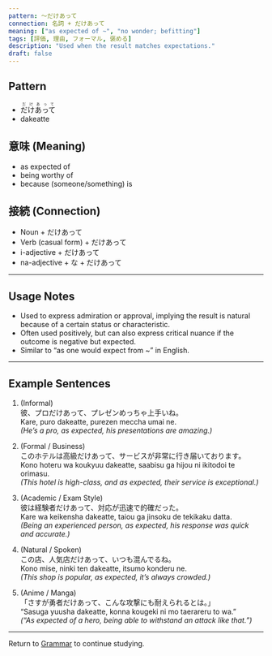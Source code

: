 ```yaml
---
pattern: 〜だけあって
connection: 名詞 + だけあって
meaning: ["as expected of ~", "no wonder; befitting"]
tags: [評価, 理由, フォーマル, 褒める]
description: "Used when the result matches expectations."
draft: false
---
```


## Pattern  
- <ruby>だけあって<rt>だけあって</rt></ruby>
- dakeatte

## 意味 (Meaning)
- as expected of  
- being worthy of  
- because (someone/something) is

## 接続 (Connection)
- Noun + だけあって  
- Verb (casual form) + だけあって  
- i-adjective + だけあって  
- na-adjective + な + だけあって

---

## Usage Notes

- Used to express admiration or approval, implying the result is natural because of a certain status or characteristic.  
- Often used positively, but can also express critical nuance if the outcome is negative but expected.  
- Similar to “as one would expect from ~” in English.

---

## Example Sentences

1. (Informal)  
彼、プロ<span class="text-skin-accent">だけあって</span>、プレゼンめっちゃ上手いね。  
Kare, puro <span class="text-skin-accent">dakeatte</span>, purezen meccha umai ne.  
*(He’s a pro, <span class="text-skin-accent">as expected</span>, his presentations are amazing.)*

2. (Formal / Business)  
このホテルは高級<span class="text-skin-accent">だけあって</span>、サービスが非常に行き届いております。  
Kono hoteru wa koukyuu <span class="text-skin-accent">dakeatte</span>, saabisu ga hijou ni ikitodoi te orimasu.  
*(This hotel is high-class, and <span class="text-skin-accent">as expected</span>, their service is exceptional.)*

3. (Academic / Exam Style)  
彼は経験者<span class="text-skin-accent">だけあって</span>、対応が迅速で的確だった。  
Kare wa keikensha <span class="text-skin-accent">dakeatte</span>, taiou ga jinsoku de tekikaku datta.  
*(Being an experienced person, <span class="text-skin-accent">as expected</span>, his response was quick and accurate.)*

4. (Natural / Spoken)  
この店、人気店<span class="text-skin-accent">だけあって</span>、いつも混んでるね。  
Kono mise, ninki ten <span class="text-skin-accent">dakeatte</span>, itsumo konderu ne.  
*(This shop is popular, <span class="text-skin-accent">as expected</span>, it’s always crowded.)*

5. (Anime / Manga)  
「さすが勇者<span class="text-skin-accent">だけあって</span>、こんな攻撃にも耐えられるとは。」  
“Sasuga yuusha <span class="text-skin-accent">dakeatte</span>, konna kougeki ni mo taerareru to wa.”  
*(“As expected of a hero, being able to withstand an attack like that.”)*

---

Return to [Grammar](/grammar/) to continue studying.
